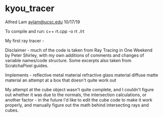 # kyou_tracer
Alfred Lam
aylam@ucsc.edu
10/17/19

To compile and run:
c++ rt.cpp -o rt
./rt

My first ray tracer -

Disclaimer - much of the code is taken from Ray Tracing in One Weekend by Peter Shirley, with my own additions of comments and changes of variable names/code structure. Some excerpts also taken from ScratchaPixel guides. 

Implements - 
reflective metal material
refractive glass material
diffuse matte material
an attempt at a box that doesn't quite work out

My attempt at the cube object wasn't quite complete, and I couldn't figure out whether it was due to the normals, the intersection calculations, or another factor - in the future I'd like to edit the cube code to make it work properly, and manually figure out the math behind intersecting rays and cubes.
